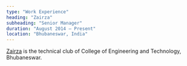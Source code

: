 ```yaml
---
type: "Work Experience"
heading: "Zairza"
subheading: "Senior Manager"
duration: "August 2014 – Present"
location: "Bhubaneswar, India"
---
```


<a href="http://zairza.in/" target="_blank">Zairza</a> is the technical club of College of Engineering and Technology, Bhubaneswar.
